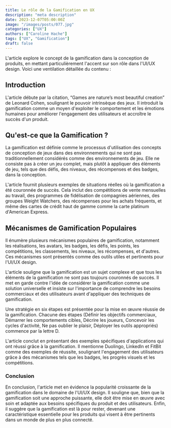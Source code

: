 ```yaml
---
title: Le rôle de la Gamification en UX
description: "meta description"
date: 2023-12-07T05:00:00Z
image: "/images/posts/077.jpg"
categories: ["UX"]
authors: ["Caroline Hache"]
tags: ["UX", "Gamification"]
draft: false
---
```


L'article explore le concept de la gamification dans la conception de produits, en mettant particulièrement l'accent sur son rôle dans l'UI/UX design. Voici une ventilation détaillée du contenu :

## **Introduction**

L'article débute par la citation, “Games are nature’s most beautiful creation” de Leonard Cohen, soulignant le pouvoir intrinsèque des jeux. Il introduit la gamification comme un moyen d'exploiter le comportement et les émotions humaines pour améliorer l'engagement des utilisateurs et accroître le succès d'un produit.

## **Qu'est-ce que la Gamification ?**

La gamification est définie comme le processus d'utilisation des concepts de conception de jeux dans des environnements qui ne sont pas traditionnellement considérés comme des environnements de jeu. Elle ne consiste pas à créer un jeu complet, mais plutôt à appliquer des éléments de jeu, tels que des défis, des niveaux, des récompenses et des badges, dans la conception.

L'article fournit plusieurs exemples de situations réelles où la gamification a été couronnée de succès. Cela inclut des compétitions de vente mensuelles au travail, des programmes de fidélisation de compagnies aériennes, des groupes Weight Watchers, des récompenses pour les achats fréquents, et même des cartes de crédit haut de gamme comme la carte platinum d'American Express.

## **Mécanismes de Gamification Populaires**

Il énumère plusieurs mécanismes populaires de gamification, notamment les réalisations, les avatars, les badges, les défis, les points, les compétitions, les classements, les niveaux, les récompenses, et d'autres. Ces mécanismes sont présentés comme des outils utiles et pertinents pour l'UI/UX design.


L'article souligne que la gamification est un sujet complexe et que tous les éléments de la gamification ne sont pas toujours couronnés de succès. Il met en garde contre l'idée de considérer la gamification comme une solution universelle et insiste sur l'importance de comprendre les besoins commerciaux et des utilisateurs avant d'appliquer des techniques de gamification.

Une stratégie en six étapes est présentée pour la mise en œuvre réussie de la gamification. Chacune des étapes (Définir les objectifs commerciaux, Démarrer les comportements cibles, Décrire les joueurs, Concevoir les cycles d'activité, Ne pas oublier le plaisir, Déployer les outils appropriés) commence par la lettre D.

L'article conclut en présentant des exemples spécifiques d'applications qui ont réussi grâce à la gamification. Il mentionne Duolingo, LinkedIn et FitBit comme des exemples de réussite, soulignant l'engagement des utilisateurs grâce à des mécanismes tels que les badges, les progrès visuels et les compétitions.

### **Conclusion**

En conclusion, l'article met en évidence la popularité croissante de la gamification dans le domaine de l'UI/UX design. Il souligne que, bien que la gamification soit une approche puissante, elle doit être mise en œuvre avec soin et adaptée aux besoins spécifiques du produit et des utilisateurs. Enfin, il suggère que la gamification est là pour rester, devenant une caractéristique essentielle pour les produits qui visent à être pertinents dans un monde de plus en plus connecté.